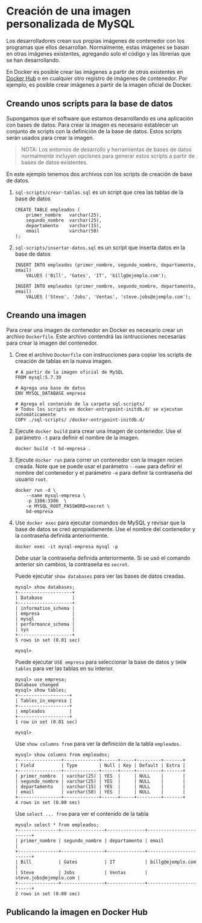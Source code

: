 # Creación de una imagen personalizada de MySQL

Los desarrolladores crean sus propias imágenes de contenedor con los programas que ellos desarrollan. Normalmente, estas imágenes se basan en otras imágenes existentes, agregando solo el código y las librerías que se han desarrollando.

En Docker es posible crear las imágenes a partir de otras existentes en [Docker Hub](https://hub.docker.com/) o en cualquier otro registro de imágenes de contenedor. Por ejemplo, es posible crear imágenes a partir de la imagen oficial de Docker.

## Creando unos scripts para la base de datos

Supongamos que el software que estamos desarrollando es una aplicación con bases de datos. Para crear la imagen es necesario establecer un conjunto de scripts con la definición de la base de datos. Estos scripts serán usados para crear la imagen.

> NOTA: Los entornos de desarrollo y herramientas de bases de datos normalmente incluyen opciones para generar estos scripts a partir de bases de datos existentes.

En este ejemplo tenemos dos archivos con los scripts de creación de base de datos.

1. `sql-scripts/crear-tablas.sql` es un script que crea las tablas de la base de datos

    ```
    CREATE TABLE empleados (
        primer_nombre   varchar(25),
        segundo_nombre  varchar(25),
        departamento    varchar(15),
        email           varchar(50)
    );
    ```

2. `sql-scripts/insertar-datos.sql` es un script que inserta datos en la base de datos

    ```
    INSERT INTO empleados (primer_nombre, segundo_nombre, departamento, email)
        VALUES ('Bill', 'Gates', 'IT', 'billg@ejemplo.com');

    INSERT INTO empleados (primer_nombre, segundo_nombre, departamento, email)
        VALUES ('Steve', 'Jobs', 'Ventas', 'steve.jobs@ejemplo.com');
    ```

## Creando una imagen

Para crear una imagen de contenedor en  Docker es necesario crear un archivo `Dockerfile`. Este archivo contendrá las isntrucciones necesarias para crear la imagen del contenedor.

1. Cree el archivo `Dockerfile` con instrucciones para copiar los scripts de creación de tablas en la nueva imagen.

    ```
    # A partir de la imagen oficial de MySQL
    FROM mysql:5.7.39

    # Agrega una base de datos
    ENV MYSQL_DATABASE empresa

    # Agrega el contenido de la carpeta sql-scripts/
    # Todos los scripts en docker-entrypoint-initdb.d/ se ejecutan automáticamente
    COPY ./sql-scripts/ /docker-entrypoint-initdb.d/
    ```

2. Ejecute `docker build` para crear una imagen de contenedor. Use el parámetro `-t` para definir el nombre de la imagen.

    ```
    docker build -t bd-empresa .
    ```

3. Ejecute `docker run` para correr un contenedor con la imagen recien creada. Note que se puede usar el parámetro `--name` para definir el nombre del contenedor y el parámetro `-e` para definir la contraseña del usuario `root`.

    ```
    docker run -d \
        --name mysql-empresa \
        -p 3306:3306  \ 
        -e MYSQL_ROOT_PASSWORD=secret \ 
        bd-empresa
    ```

4. Use `docker exec` para ejecutar comandos de MySQL y revisar que la base de datos se creó apropiadamente. Use el nombre del contenedor y la contraseña definida anteriormente.

    ```
    docker exec -it mysql-empresa mysql -p
    ```

    Debe usar la contraseña definida anteriormente. Si se usó el comando anterior sin cambios, la contraseña es `secret`.

    Puede ejecutar `show databases` para ver las bases de datos creadas.

    ```
    mysql> show databases;
    +--------------------+
    | Database           |
    +--------------------+
    | information_schema |
    | empresa            |
    | mysql              |
    | performance_schema |
    | sys                |
    +--------------------+
    5 rows in set (0.01 sec)

    mysql>
    ```

    Puede ejecutar `USE empresa` para seleccionar la base de datos y `SHOW tables` para ver las tablas en su interior.

    ```
    mysql> use empresa;
    Database changed
    mysql> show tables;
    +-------------------+
    | Tables_in_empresa |
    +-------------------+
    | empleados         |
    +-------------------+
    1 row in set (0.01 sec)

    mysql>     
    ```

    Use `show columns from` para ver la definición de la tabla `empleados`.

    ```
    mysql> show columns from empleados;
    +----------------+-------------+------+-----+---------+-------+
    | Field          | Type        | Null | Key | Default | Extra |
    +----------------+-------------+------+-----+---------+-------+
    | primer_nombre  | varchar(25) | YES  |     | NULL    |       |
    | segundo_nombre | varchar(25) | YES  |     | NULL    |       |
    | departamento   | varchar(15) | YES  |     | NULL    |       |
    | email          | varchar(50) | YES  |     | NULL    |       |
    +----------------+-------------+------+-----+---------+-------+
    4 rows in set (0.00 sec)    
    ```

    Use `select ... from` para ver el contenido de la tabla

    ```
    mysql> select * from empleados;
    +---------------+----------------+--------------+------------------------+
    | primer_nombre | segundo_nombre | departamento | email                  |
    +---------------+----------------+--------------+------------------------+
    | Bill          | Gates          | IT           | billg@ejemplo.com      |
    | Steve         | Jobs           | Ventas       | steve.jobs@ejemplo.com |
    +---------------+----------------+--------------+------------------------+
    2 rows in set (0.00 sec)    
    ```

## Publicando la imagen en Docker Hub

